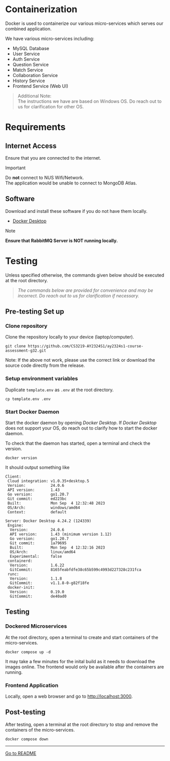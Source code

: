 # Containerization

Docker is used to containerize our various micro-services
which serves our combined application.

We have various micro-services including:
* MySQL Database
* User Service
* Auth Service
* Question Service
* Match Service
* Collaboration Service
* History Service
* Frontend Service (Web UI)

> Additional Note:\
> The instructions we have are based on Windows OS.
> Do reach out to us for clarification for other OS.

# Requirements

## Internet Access

Ensure that you are connected to the internet.

> [!IMPORTANT]
> Do **not** connect to NUS Wifi/Network.\
> The application would be unable to connect to MongoDB Atlas.

## Software

Download and install these software if you do not have them locally.

- [Docker Desktop](https://www.docker.com/get-started/)

> [!NOTE]
> **Ensure that RabbitMQ Server is NOT running locally.**

# Testing

Unless specified otherwise, the commands given below should be executed at the root directory.

> _The commands below are provided for convenience and may be incorrect.
> Do reach out to us for clarification if necessary._

## Pre-testing Set up

### Clone repository

Clone the repository locally to your device (laptop/computer).

```shell
git clone https://github.com/CS3219-AY2324S1/ay2324s1-course-assessment-g32.git
```

Note: If the above not work, please use the correct link or download the source code directly from the release.

### Setup environment variables

Duplicate `template.env` as `.env` at the root directory.

```shell
cp template.env .env
```

### Start Docker Daemon

Start the docker daemon by opening _Docker Desktop_.
If _Docker Desktop_ does not support your OS, do reach out to clarify how to start the docker daemon.

To check that the daemon has started, open a terminal and check the version.

```shell
docker version
```

It should output something like
```
Client:
 Cloud integration: v1.0.35+desktop.5
 Version:           24.0.6
 API version:       1.43
 Go version:        go1.20.7
 Git commit:        ed223bc
 Built:             Mon Sep  4 12:32:48 2023
 OS/Arch:           windows/amd64
 Context:           default

Server: Docker Desktop 4.24.2 (124339)
 Engine:
  Version:          24.0.6
  API version:      1.43 (minimum version 1.12)
  Go version:       go1.20.7
  Git commit:       1a79695
  Built:            Mon Sep  4 12:32:16 2023
  OS/Arch:          linux/amd64
  Experimental:     false
 containerd:
  Version:          1.6.22
  GitCommit:        8165feabfdfe38c65b599c4993d227328c231fca
 runc:
  Version:          1.1.8
  GitCommit:        v1.1.8-0-g82f18fe
 docker-init:
  Version:          0.19.0
  GitCommit:        de40ad0
```

## Testing

### Dockered Microservices

At the root directory, open a terminal
to create and start containers of the micro-services.

```shell
docker compose up -d
```

It may take a few minutes for the inital build as it needs to download the images online.
The frontend would only be available after the containers are running.

### Frontend Application

Locally, open a web browser and go to [http://localhost:3000](http://localhost:3000).

## Post-testing

After testing, open a terminal at the root directory
to stop and remove the containers of the micro-services.

```shell
docker compose down
```

---

[Go to README](../README.md)
